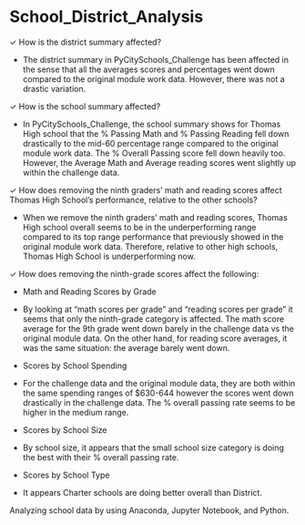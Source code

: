 # School_District_Analysis
✓ How is the district summary affected?

-	The district summary in PyCitySchools_Challenge has been affected in the sense that all the averages scores and percentages went down compared to the original module work data. However, there was not a drastic variation.        

✓ How is the school summary affected?

-	In PyCitySchools_Challenge, the school summary shows for Thomas High school that the % Passing Math and % Passing Reading fell down drastically to the mid-60 percentage range compared to the original module work data. The % Overall Passing score fell down heavily too. However, the Average Math and Average reading scores went slightly up within the challenge data.    

✓ How does removing the ninth graders’ math and reading scores affect Thomas High School’s performance, relative to the other schools?

-	When we remove the ninth graders’ math and reading scores, Thomas High school overall seems to be in the underperforming range compared to its top range performance that previously showed in the original module work data. Therefore, relative to other high schools, Thomas High School is underperforming now.

✓ How does removing the ninth-grade scores affect the following:

- Math and Reading Scores by Grade
-	By looking at “math scores per grade” and “reading scores per grade” it seems that only the ninth-grade category is affected. The math score average for the 9th grade went down barely in the challenge data vs the original module data. On the other hand, for reading score averages, it was the same situation: the average barely went down.     

- Scores by School Spending
-	For the challenge data and the original module data, they are both within the same spending ranges of $630-644 however the scores went down drastically in the challenge data. The % overall passing rate seems to be higher in the medium range.

- Scores by School Size
-	By school size, it appears that the small school size category is doing the best with their % overall passing rate.

- Scores by School Type
-	It appears Charter schools are doing better overall than District. 

Analyzing school data by using Anaconda, Jupyter Notebook, and Python. 
